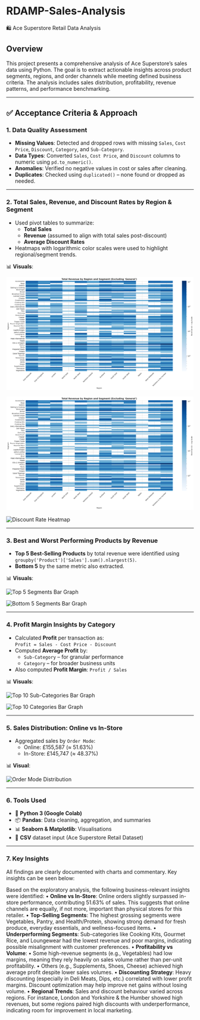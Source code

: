 # RDAMP-Sales-Analysis

🛍️ Ace Superstore Retail Data Analysis

## Overview

This project presents a comprehensive analysis of Ace Superstore’s sales data using Python. The goal is to extract actionable insights across product segments, regions, and order channels while meeting defined business criteria. The analysis includes sales distribution, profitability, revenue patterns, and performance benchmarking.

---

## ✅ Acceptance Criteria & Approach

### 1. Data Quality Assessment

- **Missing Values**: Detected and dropped rows with missing `Sales`, `Cost Price`, `Discount`, `Category`, and `Sub-Category`.
- **Data Types**: Converted `Sales`, `Cost Price`, and `Discount` columns to numeric using `pd.to_numeric()`.
- **Anomalies**: Verified no negative values in cost or sales after cleaning.
- **Duplicates**: Checked using `duplicated()` – none found or dropped as needed.

---

### 2. Total Sales, Revenue, and Discount Rates by Region & Segment

- Used pivot tables to summarize:
  - **Total Sales**
  - **Revenue** (assumed to align with total sales post-discount)
  - **Average Discount Rates**
- Heatmaps with logarithmic color scales were used to highlight regional/segment trends.

📊 **Visuals**:

![Sales Heatmap](Revenue.png)

![Revenue Heatmap](Revenue.png)

![Discount Rate Heatmap](Discount%Rate.png)


---

### 3. Best and Worst Performing Products by Revenue

- **Top 5 Best-Selling Products** by total revenue were identified using `groupby('Product')['Sales'].sum().nlargest(5)`.
- **Bottom 5** by the same metric also extracted.

📊 **Visuals**:

![Top 5 Segments Bar Graph](Top%5%Segments.png)

![Bottom 5 Segments Bar Graph](Bottom%5%Segments.png)

---

### 4. Profit Margin Insights by Category

- Calculated **Profit** per transaction as:  
  `Profit = Sales - Cost Price - Discount`
- Computed **Average Profit** by:
  - `Sub-Category` – for granular performance
  - `Category` – for broader business units
- Also computed **Profit Margin**: `Profit / Sales`

📊 **Visuals**:

![Top 10 Sub-Categories Bar Graph](Top%10%Sub-Categories.png)

![Top 10 Categories Bar Graph](Top%10%Categories.png)

---

### 5. Sales Distribution: Online vs In-Store

- Aggregated sales by `Order Mode`:
  - Online: £155,587 (≈ 51.63%)
  - In-Store: £145,747 (≈ 48.37%)

📊 **Visual**:  

![Order Mode Distribution](Order%Mode.png)

---

### 6. Tools Used

- 🐍 **Python 3 (Google Colab)**
- 📦 **Pandas**: Data cleaning, aggregation, and summaries
- 📊 **Seaborn & Matplotlib**: Visualisations
- 📁 **CSV** dataset input (Ace Superstore Retail Dataset)

---

### 7. Key Insights

All findings are clearly documented with charts and commentary. Key insights can be seen below:

Based on the exploratory analysis, the following business-relevant insights were identified:
	•	**Online vs In-Store**:
Online orders slightly surpassed in-store performance, contributing 51.63% of sales. This suggests that online channels are equally, if not more, important than physical stores for this retailer.
	•	**Top-Selling Segments**:
The highest grossing segments were Vegetables, Pantry, and Health/Protein, showing strong demand for fresh produce, everyday essentials, and wellness-focused items.
	• **Underperforming Segments**:
Sub-categories like Cooking Kits, Gourmet Rice, and Loungewear had the lowest revenue and poor margins, indicating possible misalignment with customer preferences.
	•	**Profitability vs Volume**:
	•	Some high-revenue segments (e.g., Vegetables) had low margins, meaning they rely heavily on sales volume rather than per-unit profitability.
	•	Others (e.g., Supplements, Shoes, Cheese) achieved high average profit despite lower sales volumes.
	•	**Discounting Strategy**:
Heavy discounting (especially in Deli Meats, Dips, etc.) correlated with lower profit margins. Discount optimization may help improve net gains without losing volume.
	•	**Regional Trends**:
Sales and discount behaviour varied across regions. For instance, London and Yorkshire & the Humber showed high revenues, but some regions paired high discounts with underperformance, indicating room for improvement in local marketing.
